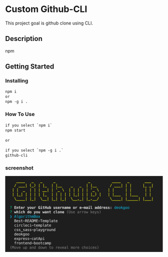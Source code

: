 # Custom Github-CLI

This project goal is github clone using CLI.

## Description

npm 

## Getting Started

### Installing

```node
npm i 
or 
npm -g i .
```

### How To Use
```node
if you select `npm i`
npm start

or

if you select `npm -g i .`
github-cli
```

### screenshot
![screenshot](./images/screenshot.png)